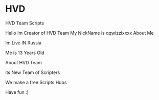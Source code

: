 # HVD
HVD Team  Scripts

Hello Im Creator of HVD Team My NickName is qqwizzixxxx About Me

Im Live IN Russia

Me is 13 Years Old

About HVD Team

its New Team of Scripters

We make a free Scripts Hubs




Have fun :)
